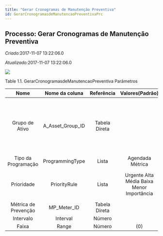 ```yaml
---
title: "Gerar Cronogramas de Manutenção Preventiva"
id: GerarCronogramasdeManutencaoPreventivaPrc
---
```

<div id="d109120e1" class="section chapter">

<div class="titlepage">

<div>

<div>

## Processo: Gerar Cronogramas de Manutenção Preventiva

</div>

</div>

</div>

<span class="emphasis"> *Criado:*</span>2017-11-07 13:22:06.0

<span class="emphasis">*Atualizado:*</span>2017-11-07 13:22:06.0

![](/img/manual/GerarCronogramasdeManutencaoPreventiva.png)

<div id="d109120e14" class="table">

<div class="table-title">

Table 1.1. GerarCronogramasdeManutencaoPreventiva
Parâmetros

</div>

<div class="table-contents">

|         Nome         |   Nome da coluna    |  Referência   |              Valores(Padrão)               |         Descrição          |                                                                     Comentário/Ajuda                                                                     |
| :------------------: | :-----------------: | :-----------: | :----------------------------------------: | :------------------------: | :------------------------------------------------------------------------------------------------------------------------------------------------------: |
|    Grupo de Ativo    | A\_Asset\_Group\_ID | Tabela Direta |                                            |      Grupo de Ativos       | O grupo de ativos determina as contas padrão. Se um grupo de ativo for selecionado na categoria de produto, os ativos serão criados ao entregar o ativo. |
| Tipo da Programação  |   ProgrammingType   |     Lista     |              Agendada Métrica              |            null            |                                                                           null                                                                           |
|      Prioridade      |    PriorityRule     |     Lista     | Urgente Alta Média Baixa Menor Importância | Prioridade de um documento |                                          A Prioridade indica a importância (alta, média, baixa) deste documento                                          |
| Métrica de Prevenção |    MP\_Meter\_ID    | Tabela Direta |                                            |            null            |                                                                           null                                                                           |
|      Intervalo       |      Interval       |    Número     |                                            |            null            |                                                                           null                                                                           |
|        Faixa         |        Range        |    Número     |                    (0)                     |            null            |                                                                           null                                                                           |

</div>

</div>

  

</div>
